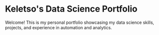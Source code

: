 # Keletso's Data Science Portfolio

Welcome! This is my personal portfolio showcasing my data science skills, projects, and experience in automation and analytics.
